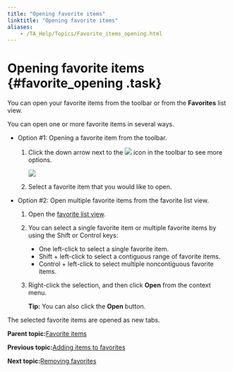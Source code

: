```yaml
--- 
title: "Opening favorite items"
linktitle: "Opening favorite items"
aliases: 
    - /TA_Help/Topics/Favorite_items_opening.html
---
```

# Opening favorite items {#favorite_opening .task}

You can open your favorite items from the toolbar or from the **Favorites** list view.

You can open one or more favorite items in several ways.

-   Option \#1: Opening a favorite item from the toolbar.

    1.  Click the down arrow next to the ![](../Images/favorite.gif) icon in the toolbar to see more options.

        ![](../Images/favorite_add_items.png)

    2.  Select a favorite item that you would like to open.

-   Option \#2: Open multiple favorite items from the favorite list view.

    1.  Open the [favorite list view](Listview_favorites_opening.html).

    2.  You can select a single favorite item or multiple favorite items by using the Shift or Control keys:

        -   One left-click to select a single favorite item.
        -   Shift + left-click to select a contiguous range of favorite items.
        -   Control + left-click to select multiple noncontiguous favorite items.
    3.  Right-click the selection, and then click **Open** from the context menu.

        **Tip:** You can also click the **Open** button.


The selected favorite items are opened as new tabs.

**Parent topic:**[Favorite items](../../TA_Help/Topics/Favorite_items.html)

**Previous topic:**[Adding items to favorites](../../TA_Help/Topics/Favorite_items_adding.html)

**Next topic:**[Removing favorites](../../TA_Help/Topics/Favorite_items_removing.html)

